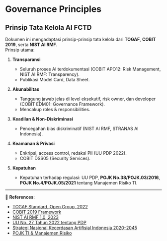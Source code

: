 # Governance Principles

## Prinsip Tata Kelola AI FCTD
Dokumen ini mengadaptasi prinsip-prinsip tata kelola dari **TOGAF**, **COBIT 2019**, serta **NIST AI RMF**.  
Prinsip utama:

1. **Transparansi**
   - Seluruh proses AI terdokumentasi (COBIT APO12: Risk Management, NIST AI RMF: Transparency).
   - Publikasi Model Card, Data Sheet.

2. **Akunabilitas**
   - Tanggung jawab jelas di level eksekutif, risk owner, dan developer (COBIT EDM01: Governance Framework).
   - Mencakup roles & responsibilities.

3. **Keadilan & Non-Diskriminasi**
   - Pencegahan bias diskriminatif (NIST AI RMF, STRANAS AI Indonesia).

4. **Keamanan & Privasi**
   - Enkripsi, access control, redaksi PII (UU PDP 2022).
   - COBIT DSS05 (Security Services).

5. **Kepatuhan**
   - Kepatuhan terhadap regulasi: UU PDP, **POJK No.38/POJK.03/2016**, **POJK No.4/POJK.05/2021** tentang Manajemen Risiko TI.

---
📖 **References**:
- [TOGAF Standard, Open Group, 2022](https://pubs.opengroup.org/togaf-standard/)
- [COBIT 2019 Framework](https://www.isaca.org/resources/cobit)
- [NIST AI RMF 1.0, 2023](https://www.nist.gov/itl/ai-risk-management-framework)
- [UU No. 27 Tahun 2022 tentang PDP](https://jdih.kominfo.go.id/produk_hukum/view/id/759/t/undang-undang-nomor-27-tahun-2022)
- [Strategi Nasional Kecerdasan Artifisial Indonesia 2020–2045](https://ai-innovation.id/)
- [POJK TI & Manajemen Risiko](https://www.ojk.go.id/)

